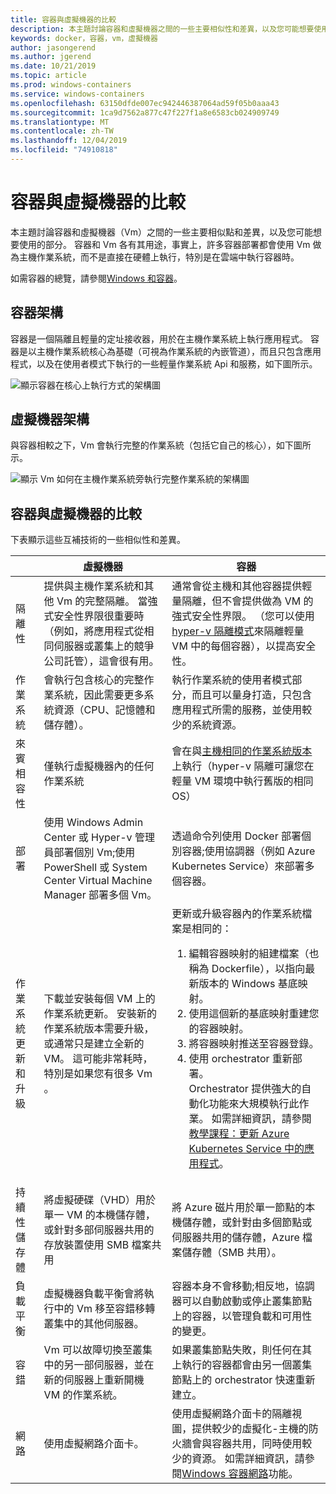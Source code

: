 ```yaml
---
title: 容器與虛擬機器的比較
description: 本主題討論容器和虛擬機器之間的一些主要相似性和差異，以及您可能想要使用的部分。 容器和虛擬機器都有其用途，事實上，許多容器部署都會使用虛擬機器做為主機作業系統，而不是直接在硬體上執行，特別是在雲端中執行容器時。
keywords: docker，容器，vm，虛擬機器
author: jasongerend
ms.author: jgerend
ms.date: 10/21/2019
ms.topic: article
ms.prod: windows-containers
ms.service: windows-containers
ms.openlocfilehash: 63150dfde007ec942446387064ad59f05b0aaa43
ms.sourcegitcommit: 1ca9d7562a877c47f227f1a8e6583cb024909749
ms.translationtype: MT
ms.contentlocale: zh-TW
ms.lasthandoff: 12/04/2019
ms.locfileid: "74910818"
---
```

# <a name="containers-vs-virtual-machines"></a>容器與虛擬機器的比較

本主題討論容器和虛擬機器（Vm）之間的一些主要相似點和差異，以及您可能想要使用的部分。 容器和 Vm 各有其用途，事實上，許多容器部署都會使用 Vm 做為主機作業系統，而不是直接在硬體上執行，特別是在雲端中執行容器時。

如需容器的總覽，請參閱[Windows 和容器](index.md)。

## <a name="container-architecture"></a>容器架構

容器是一個隔離且輕量的定址接收器，用於在主機作業系統上執行應用程式。 容器是以主機作業系統核心為基礎（可視為作業系統的內嵌管道），而且只包含應用程式，以及在使用者模式下執行的一些輕量作業系統 Api 和服務，如下圖所示。

![顯示容器在核心上執行方式的架構圖](media/container-diagram.svg)

## <a name="virtual-machine-architecture"></a>虛擬機器架構

與容器相較之下，Vm 會執行完整的作業系統（包括它自己的核心），如下圖所示。

![顯示 Vm 如何在主機作業系統旁執行完整作業系統的架構圖](media/virtual-machine-diagram.svg)

## <a name="containers-vs-virtual-machines"></a>容器與虛擬機器的比較

下表顯示這些互補技術的一些相似性和差異。

|                 | 虛擬機器  | 容器  |
| --------------  | ---------------- | ---------- |
| 隔離性       | 提供與主機作業系統和其他 Vm 的完整隔離。 當強式安全性界限很重要時（例如，將應用程式從相同伺服器或叢集上的競爭公司託管），這會很有用。 | 通常會從主機和其他容器提供輕量隔離，但不會提供做為 VM 的強式安全性界限。 （您可以使用[hyper-v 隔離模式](../manage-containers/hyperv-container.md)來隔離輕量 VM 中的每個容器），以提高安全性。 |
| 作業系統 | 會執行包含核心的完整作業系統，因此需要更多系統資源（CPU、記憶體和儲存體）。 | 執行作業系統的使用者模式部分，而且可以量身打造，只包含應用程式所需的服務，並使用較少的系統資源。 |
| 來賓相容性 | 僅執行虛擬機器內的任何作業系統 | 會在與[主機相同的作業系統版本](../deploy-containers/version-compatibility.md)上執行（hyper-v 隔離可讓您在輕量 VM 環境中執行舊版的相同 OS）
| 部署     | 使用 Windows Admin Center 或 Hyper-v 管理員部署個別 Vm;使用 PowerShell 或 System Center Virtual Machine Manager 部署多個 Vm。 | 透過命令列使用 Docker 部署個別容器;使用協調器（例如 Azure Kubernetes Service）來部署多個容器。 |
| 作業系統更新和升級 | 下載並安裝每個 VM 上的作業系統更新。 安裝新的作業系統版本需要升級，或通常只是建立全新的 VM。 這可能非常耗時，特別是如果您有很多 Vm 。 | 更新或升級容器內的作業系統檔案是相同的： <br><ol><li>編輯容器映射的組建檔案（也稱為 Dockerfile），以指向最新版本的 Windows 基底映射。 </li><li>使用這個新的基底映射重建您的容器映射。</li><li>將容器映射推送至容器登錄。</li> <li>使用 orchestrator 重新部署。<br>Orchestrator 提供強大的自動化功能來大規模執行此作業。 如需詳細資訊，請參閱[教學課程：更新 Azure Kubernetes Service 中的應用程式](https://docs.microsoft.com/azure/aks/tutorial-kubernetes-app-update)。</li></ol> |
| 持續性儲存體 | 將虛擬硬碟（VHD）用於單一 VM 的本機儲存體，或針對多部伺服器共用的存放裝置使用 SMB 檔案共用 | 將 Azure 磁片用於單一節點的本機儲存體，或針對由多個節點或伺服器共用的儲存體，Azure 檔案儲存體（SMB 共用）。 |
| 負載平衡 | 虛擬機器負載平衡會將執行中的 Vm 移至容錯移轉叢集中的其他伺服器。 | 容器本身不會移動;相反地，協調器可以自動啟動或停止叢集節點上的容器，以管理負載和可用性的變更。 |
| 容錯 | Vm 可以故障切換至叢集中的另一部伺服器，並在新的伺服器上重新開機 VM 的作業系統。  | 如果叢集節點失敗，則任何在其上執行的容器都會由另一個叢集節點上的 orchestrator 快速重新建立。 |
| 網路     | 使用虛擬網路介面卡。 | 使用虛擬網路介面卡的隔離視圖，提供較少的虛擬化-主機的防火牆會與容器共用，同時使用較少的資源。 如需詳細資訊，請參閱[Windows 容器網路](../container-networking/architecture.md)功能。 |